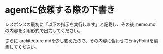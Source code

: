 ﻿# agentに依頼する際の下書き
レスポンスの最初に「以下の指示を実行します」と記載し、その後 memo.md の内容を引用形式で出力してください。

さらに architecture.mdを少し変えたので、その内容に合わせてEntryPointを編集してください。

